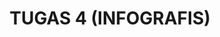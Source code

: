 ---
title: TUGAS 4 (INFOGRAFIS)
permalink: /mtk-tugas4/
redirect_to: https://drive.google.com/file/d/1HLRJmozql6aNZOrGAJIseIpQ2C8OJCAv/view?usp=drivesdk
visible: 0
#published: false
---